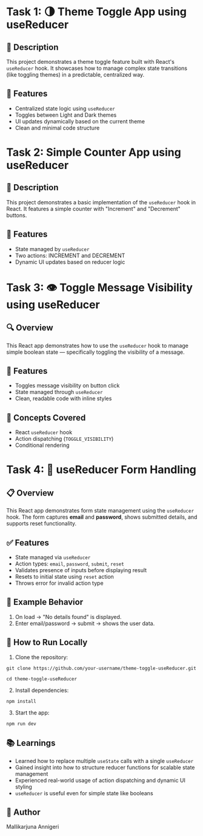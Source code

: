 # Task 1: 🌗 Theme Toggle App using useReducer

## 🚀 Description

This project demonstrates a theme toggle feature built with React's `useReducer` hook. It showcases how to manage complex state transitions (like toggling themes) in a predictable, centralized way.

## 🔧 Features

- Centralized state logic using `useReducer`
- Toggles between Light and Dark themes
- UI updates dynamically based on the current theme
- Clean and minimal code structure

# Task 2: Simple Counter App using useReducer

## 🚀 Description

This project demonstrates a basic implementation of the `useReducer` hook in React. It features a simple counter with "Increment" and "Decrement" buttons.

## 🔧 Features

- State managed by `useReducer`
- Two actions: INCREMENT and DECREMENT
- Dynamic UI updates based on reducer logic

# Task 3: 👁️ Toggle Message Visibility using useReducer

## 🔍 Overview

This React app demonstrates how to use the `useReducer` hook to manage simple boolean state — specifically toggling the visibility of a message.

## 🎯 Features

- Toggles message visibility on button click
- State managed through `useReducer`
- Clean, readable code with inline styles

## 🧠 Concepts Covered

- React `useReducer` hook
- Action dispatching (`TOGGLE_VISIBILITY`)
- Conditional rendering

# Task 4: 🧾 useReducer Form Handling

## 📋 Overview

This React app demonstrates form state management using the `useReducer` hook. The form captures **email** and **password**, shows submitted details, and supports reset functionality.

## ✅ Features

- State managed via `useReducer`
- Action types: `email`, `password`, `submit`, `reset`
- Validates presence of inputs before displaying result
- Resets to initial state using `reset` action
- Throws error for invalid action type

## 🧪 Example Behavior

1. On load → "No details found" is displayed.
2. Enter email/password → submit → shows the user data.

## 🧪 How to Run Locally

1. Clone the repository:

```
git clone https://github.com/your-username/theme-toggle-useReducer.git

cd theme-toggle-useReducer
```

2. Install dependencies:

```
npm install
```

3. Start the app:

```
npm run dev
```

## 📚 Learnings

- Learned how to replace multiple `useState` calls with a single `useReducer`
- Gained insight into how to structure reducer functions for scalable state management
- Experienced real-world usage of action dispatching and dynamic UI styling
- `useReducer` is useful even for simple state like booleans

## 👤 Author

Mallikarjuna Annigeri
